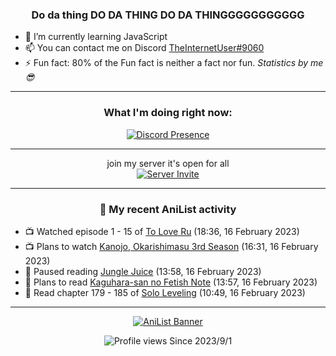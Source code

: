 <div align="center">

### Do da thing DO DA THING DO DA THINGGGGGGGGGGG
</div>

- 🌱 I’m currently learning JavaScript
- 📫 You can contact me on Discord [TheInternetUser#9060](https://discord.com/users/534117072796385300)
- ⚡ Fun fact: 80% of the Fun fact is neither a fact nor fun. _Statistics by me 😎_
<hr>

<div align="center">

### What I'm doing right now:
[![Discord Presence](https://lanyard.cnrad.dev/api/534117072796385300)](https://discord.com/users/534117072796385300)
<hr>

join my server it's open for all <br>
[![Server Invite](https://invidget.switchblade.xyz/bfYgVHxrSs)](https://discord.gg/bfYgVHxrSs)

<hr>
  
### 🌸 My recent AniList activity

</div>

<!-- ANILIST_ACTIVITY:start -->

-   📺 Watched episode 1 - 15 of [To Love Ru](https://anilist.co/anime/3455) (18:36, 16 February 2023)
-   📺 Plans to watch [Kanojo, Okarishimasu 3rd Season](https://anilist.co/anime/154745) (16:31, 16 February 2023)
-   📖 Paused reading [Jungle Juice](https://anilist.co/manga/128882) (13:58, 16 February 2023)
-   📖 Plans to read [Kaguhara-san no Fetish Note](https://anilist.co/manga/141152) (13:57, 16 February 2023)
-   📖 Read chapter 179 - 185 of [Solo Leveling](https://anilist.co/manga/105398) (10:49, 16 February 2023)

<!-- ANILIST_ACTIVITY:end -->
<hr>

<div align="center">

[![AniList Banner](https://img.anili.st/User/929966)](https://anilist.co/user/TheInternetUser)

![Profile views](https://gpvc.arturio.dev/TheInternetUse7) Since 2023/9/1

</div>
